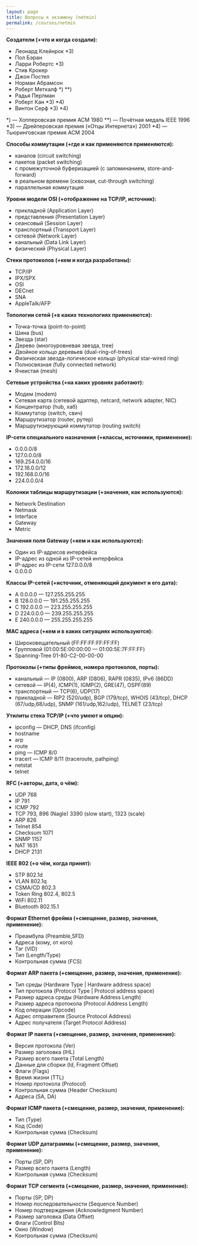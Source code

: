 ```yaml
---
layout: page
title: Вопросы к экзамену (netmin)
permalink: /courses/netmin
---
```


**Создатели (+что и когда создали):**

- Леонард Клейнрок *3)
- Пол Бэран
- Ларри Робертс *3)
- Стив Крокер
- Джон Постел
- Норман Абрамсон
- Роберт Меткалф *) **)
- Радья Перлман
- Роберт Кан *3) *4)
- Винтон Серф *3) *4)

*) — Хопперовская премия ACM 1980
**) — Почётная медаль IEEE 1996
*3) — Дрейперовская премия («Отцы Интернета») 2001
*4) — Тьюринговская премия ACM 2004

**Способы коммутации (+где и как применяются применяются):**

- каналов (circuit switching)
- пакетов (packet switching)
- с промежуточной буферизацией (с запоминанием, store-and-forward)
- в реальном времени (сквозная, cut-through switching)
- параллельная коммутация

**Уровни модели OSI (+отображение на TCP/IP, источник):**

- прикладной (Application Layer)
- представления (Presentation Layer)
- сеансовый (Session Layer)
- транспортный (Transport Layer)
- сетевой (Network Layer)
- канальный (Data Link Layer)
- физический (Physical Layer)

**Стеки протоколов (+кем и когда разработаны):**

- TCP/IP
- IPX/SPX
- OSI
- DECnet
- SNA
- AppleTalk/AFP

**Топологии сетей (+в каких технологиях применяются):**

- Точка-точка (point-to-point)
- Шина (bus)
- Звезда (star)
- Дерево (многоуровневая звезда, tree)
- Двойное кольцо деревьев (dual-ring-of-trees)
- Физическая звезда-логическое кольцо (physical star-wired ring)
- Полносвязная (fully connected network)
- Ячеистая (mesh)
 
**Сетевые устройства (+на каких уровнях работают):**

- Модем (modem)
- Сетевая карта (сетевой адаптер, netcard, network adapter, NIC)
- Концентратор (hub, хаб)
- Коммутатор (switch, свич)
- Маршрутизатор (router, рутер)
- Маршрутизирующий коммутатор (routing switch)

**IP-сети специального назначения (+классы, источники, применение):**

- 0.0.0.0/8
- 127.0.0.0/8
- 169.254.0.0/16
- 172.16.0.0/12
- 192.168.0.0/16
- 224.0.0.0/4

**Колонки таблицы маршрутизации (+значения, как используются):**

- Network Destination
- Netmask
- Interface
- Gateway
- Metric

**Значения поля Gateway (+кем и как используются):**

- Один из IP-адресов интерфейса
- IP-адрес из одной из IP-сетей интерфейса
- IP-адрес из IP-сети 127.0.0.0/8
- 0.0.0.0

**Классы IP-сетей (+источник, отменяющий документ и его дата):**

- А 0.0.0.0 — 127.255.255.255
- B 128.0.0.0 — 191.255.255.255
- C 192.0.0.0 — 223.255.255.255
- D 224.0.0.0 — 239.255.255.255
- E 240.0.0.0 — 255.255.255.255

**MAC адреса (+кем и в каких ситуациях используются):**

- Широковещательный (FF:FF:FF:FF:FF:FF)
- Групповой (01:00:5E:00:00:00 — 01:00:5E:7F:FF:FF)
- Spanning-Tree 01-80-C2-00-00-00

**Протоколы (+типы фреймов, номера протоколов, порты):**

- канальный — IP (0800), ARP (0806), RAPR (0835), IPv6 (86DD)
- сетевой — IP(4), ICMP(1), IGMP(2), GRE(47), OSPF(89)
- транспортный — TCP(6), UDP(17)
- прикладной — RIP2 (520/udp), BGP (179/tcp), WHOIS (43/tcp), DHCP (67/udp,68/udp), SNMP (161/udp,162/udp), TELNET (23/tcp)

**Утилиты стека TCP/IP (+что умеют и опции):**

- ipconfig — DHCP, DNS (ifconfig)
- hostname
- arp
- route
- ping — ICMP 8/0
- tracert — ICMP 8/11 (traceroute, pathping)
- netstat
- telnet

**RFC (+авторы, дата, о чём):**

- UDP 768
- IP 791
- ICMP 792
- TCP 793, 896 (Nagle) 3390 (slow start), 1323 (scale)
- ARP 826
- Telnet 854
- Checksum 1071
- SNMP 1157
- NAT 1631
- DHCP 2131

**IEEE 802 (+о чём, когда принят):**

- STP 802.1d
- VLAN 802.1q
- CSMA/CD 802.3
- Token Ring 802.4, 802.5
- WiFi 802.11
- Bluetooth 802.15.1

**Формат Ethernet фрейма (+смещение, размер, значения, применение):**

- Преамбула (Preamble,SFD)
- Адреса (кому, от кого)
- Тэг (VID)
- Тип (Length/Type)
- Контрольная сумма (FCS)

**Формат ARP пакета (+смещение, размер, значения, применение):**

- Тип среды (Hardware Type | Hardware address space)
- Тип протокола (Protocol Type | Protocol address space)
- Размер адреса среды (Hardware Address Length)
- Размер адреса протокола (Protocol Address Length)
- Код операции (Opcode)
- Адрес отправителя (Source Protocol Address)
- Адрес получателя (Target Protocol Address)

**Формат IP пакета (+смещение, размер, значения, применение):**

- Версия протокола (Ver)
- Размер заголовка (IHL)
- Размер всего пакета (Total Length)
- Данные для сборки (Id, Fragment Offset)
- Флаги (Flags)
- Время жизни (TTL)
- Номер протокола (Protocol)
- Контрольная сумма (Header Checksum)
- Адреса (SA, DA)

**Формат ICMP пакета (+смещение, размер, значения, применение):**

- Тип (Type)
- Код (Code)
- Контрольная сумма (Checksum)

**Формат UDP датаграммы (+смещение, размер, значения, применение):**

- Порты (SP, DP)
- Размер всего пакета (Length)
- Контрольная сумма (Checksum)

**Формат TCP сегмента (+смещение, размер, значения, применение):**

- Порты (SP, DP)
- Номер последовательности (Sequence Number)
- Номер подтверждения (Acknowledgment Number)
- Размер заголовка (Data Offset)
- Флаги (Control Bits)
- Окно (Window)
- Контрольная сумма (Checksum)
